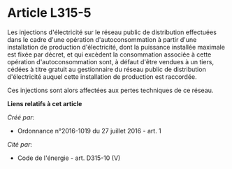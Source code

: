 # Article L315-5

Les injections d'électricité sur le réseau public de distribution effectuées dans le cadre d'une opération d'autoconsommation
à partir d'une installation de production d'électricité, dont la puissance installée maximale est fixée par décret, et qui
excèdent la consommation associée à cette opération d'autoconsommation sont, à défaut d'être vendues à un tiers, cédées à
titre gratuit au gestionnaire du réseau public de distribution d'électricité auquel cette installation de production est
raccordée. 

Ces injections sont alors affectées aux pertes techniques de ce réseau.

**Liens relatifs à cet article**

_Créé par_:

  - Ordonnance n°2016-1019 du 27 juillet 2016 - art. 1

_Cité par_:

  - Code de l'énergie - art. D315-10 (V)
